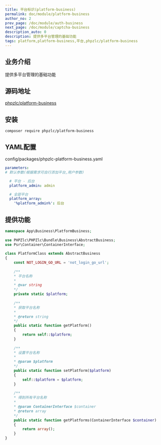 ```yaml
---
title: 平台标识(platform-business)
permalink: doc/module/platform-business
author_no: 2
prev_page: /doc/module/auth-business
next_page: /doc/module/captcha-business
description_auto: 0
description: 提供多平台管理的基础功能
tags: platform,platform-business,平台,phpzlc/platform-business
---
```

## 业务介绍

提供多平台管理的基础功能

## 源码地址

[phpzlc/platform-business](https://github.com/phpzlc/platform-business) 

## 安装

```shell
composer require phpzlc/platform-business
```

## YAML配置

config/packages/phpzlc-platform-business.yaml
```yaml
parameters:
# 默认参数(根据需求可自行添加平台,用户参数)

  # 平台 - 后台
  platform_admin: admin

  # 全部平台
  platform_array:
    '%platform_admin%': 后台

```

## 提供功能

```php
namespace App\Business\PlatformBusiness;
   
use PHPZlc\PHPZlc\Bundle\Business\AbstractBusiness;
use Psr\Container\ContainerInterface;
   
class PlatformClass extends AbstractBusiness
{
    const NOT_LOGIN_GO_URL = 'not_login_go_url';
       
    /**
    * 平台名称
    * 
    * @var string
    */
    private static $platform;
   
    /**
    * 获取平台名称
    * 
    * @return string
    */
    public static function getPlatform()
    {
        return self::$platform;
    }
   
    /**
    * 设置平台名称
    * 
    * @param $platform
    */
    public static function setPlatform($platform)
    {
        self::$platform = $platform;
    }
   
    /**
    * 得到所有平台名称
    *
    * @param ContainerInterface $container
    * @return array
    */
    public static function getPlatforms(ContainerInterface $container)
    {
        return array();
    }
} 
   ```
